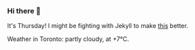 ### Hi there :wave:

It's Thursday! I might be fighting with Jekyll to make [this](https://swissclubto.github.io) better.

Weather in Toronto: partly cloudy, at +7°C.
